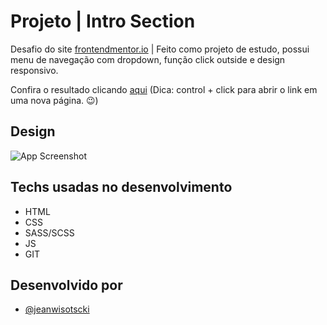 # Projeto | Intro Section

Desafio do site [frontendmentor.io](https://www.frontendmentor.io/) | Feito como projeto de estudo, possui menu de navegação com dropdown, função click outside e design responsivo.

Confira o resultado clicando [aqui](https://jeanwisotscki.github.io/intro-section-with-dropdown/) (Dica: control + click para abrir o link em uma nova página. 😉)

## Design

![App Screenshot](https://via.placeholder.com/468x300?text=App+Screenshot+Here)

## Techs usadas no desenvolvimento

- HTML
- CSS
- SASS/SCSS
- JS
- GIT

## Desenvolvido por

- [@jeanwisotscki](https://github.com/jeanwisotscki/)
